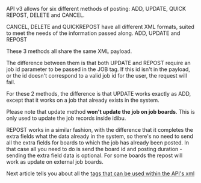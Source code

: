 API v3 allows for six different methods of posting: ADD, UPDATE, QUICK REPOST, DELETE and CANCEL.

CANCEL, DELETE and QUICKREPOST have all different XML formats, suited to meet the needs of the information passed along.
ADD, UPDATE and REPOST

These 3 methods all share the same XML payload.

The difference between them is that both UPDATE and REPOST require an job id parameter to be passed in the JOB tag. If this id isn't in the payload, or the id doesn't correspond to a valid job id for the user, the request will fail.

For these 2 methods, the difference is that UPDATE works exactly as ADD, except that it works on a job that already exists in the system.

Please note that update method <b>won't update the job on job boards</b>. This is only used to update the job records inside idibu.

REPOST works in a similar fashion, with the difference that it completes the extra fields what the data already in the system, so there's no need to send all the extra fields for boards to which the job has already been posted. In that case all you need to do is send the board id and posting duration - sending the extra field data is optional. For some boards the repost will work as update on external job boards.

Next article tells you about all the <a href="https://github.com/oneworldmarket/idibu-api/blob/master/api-v3/vars.md">tags that can be used within the API's xml</a>
